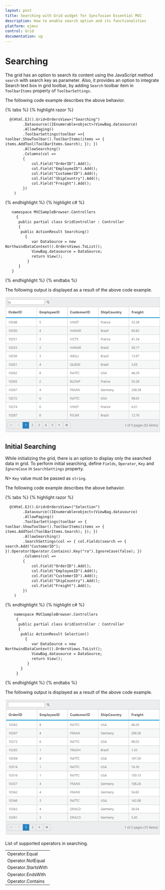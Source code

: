 ```yaml
---
layout: post
title: Searching with Grid widget for Syncfusion Essential MVC
description: How to enable search option and its functionalities
platform: ejmvc
control: Grid
documentation: ug
--- 
```

# Searching

The grid has an option to search its content using the JavaScript method `search` with search key as parameter. Also, it provides an option to integrate Search text box in grid toolbar, by adding `Search` toolbar item in `ToolbarItems` property of `ToolbarSettings`.

The following code example describes the above behavior.

{% tabs %} 
{% highlight razor %}

	  @(Html.EJ().Grid<OrdersView>("Searching")
            .Datasource((IEnumerable<object>)ViewBag.datasource)
            .AllowPaging()
            .ToolbarSettings(toolbar =>{ toolbar.ShowToolbar().ToolbarItems(items => { items.AddTool(ToolBarItems.Search); }); })
            .AllowSearching()           
            .Columns(col =>
            {
                col.Field("OrderID").Add();
                col.Field("EmployeeID").Add();   
                col.Field("CustomerID").Add();
                col.Field("ShipCountry").Add(); 
                col.Field("Freight").Add();    
            })
        )
{% endhighlight  %}
{% highlight c# %}
		
	   namespace MVCSampleBrowser.Controllers
     	 {
          public partial class GridController : Controller
          {
           public ActionResult Searching()
             {
                var DataSource = new NorthwindDataContext().OrdersViews.ToList();
                ViewBag.datasource = DataSource;
                return View();
              }
          }
       }
{% endhighlight  %}
{% endtabs %}

The following output is displayed as a result of the above code example.

![](Searching_images/searching_img1.png)


## Initial Searching

While initializing the grid, there is an option to display only the searched data in grid. To perform initial searching, define `Fields`, `Operator`, `Key` and `IgnoreCase` in `SearchSettings` property.

 N> `Key` value must be passed as `string`.

The following code example describes the above behavior.

{% tabs %} 
{% highlight razor %}

	  @(Html.EJ().Grid<OrdersView>("Selection")
            .Datasource((IEnumerable<object>)ViewBag.datasource)
            .AllowPaging()
            .ToolbarSettings(toolbar => { toolbar.ShowToolbar().ToolbarItems(items => { items.AddTool(ToolBarItems.Search); }); })
            .AllowSearching()  
			.SearchSettings(col => { col.Fields(search => { search.Add("CustomerID"); }).Operator(Operator.Contains).Key("ra").IgnoreCase(false); })         
            .Columns(col =>
            {
                col.Field("OrderID").Add();
                col.Field("EmployeeID").Add();   
                col.Field("CustomerID").Add();
                col.Field("ShipCountry").Add(); 
                col.Field("Freight").Add();    
            })
        )
{% endhighlight  %}
{% highlight c# %}
		
        namespace MVCSampleBrowser.Controllers
     	 {
          public partial class GridController : Controller
          {
           public ActionResult Selection()
             {
                var DataSource = new NorthwindDataContext().OrdersViews.ToList();
                ViewBag.datasource = DataSource;
                return View();
              }
           }
         }
{% endhighlight  %}
{% endtabs %}

The following output is displayed as a result of the above code example.

![](Searching_images/searching_img2.png)


List of supported operators in searching.

<table>
 <tr>
<td>
Operator.Equal</td></tr>
<tr>
<td>
Operator.NotEqual</td></tr>
<tr>
<td>
Operator.StartsWith</td></tr>
<tr>
<td>
Operator.EndsWith</td></tr>
<tr>
<td>
Operator.Contains</td></tr>
</table>
